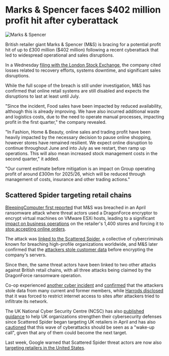 # Marks & Spencer faces $402 million profit hit after cyberattack

![Marks & Spencer](https://www.bleepstatic.com/content/hl-images/2025/04/25/Marks_Spencer.jpg)

British retailer giant Marks & Spencer (M&S) is bracing for a potential profit hit of up to £300 million ($402 million) following a recent cyberattack that led to widespread operational and sales disruptions.

In a Wednesday [filing with the London Stock Exchange](https://www.londonstockexchange.com/news-article/MKS/final-results/17046629), the company cited losses related to recovery efforts, systems downtime, and significant sales disruptions.

While the full scope of the breach is still under investigation, M&S has confirmed that online retail systems are still disabled and expects the disruptions to last at least until July.

"Since the incident, Food sales have been impacted by reduced availability, although this is already improving. We have also incurred additional waste and logistics costs, due to the need to operate manual processes, impacting profit in the first quarter," the company revealed.

"In Fashion, Home & Beauty, online sales and trading profit have been heavily impacted by the necessary decision to pause online shopping, however stores have remained resilient. We expect online disruption to continue throughout June and into July as we restart, then ramp up operations. This will also mean increased stock management costs in the second quarter," it added.

"Our current estimate before mitigation is an impact on Group operating profit of around £300m for 2025/26, which will be reduced through management of costs, insurance and other trading actions."

## Scattered Spider targeting retail chains

[BleepingComputer first reported](https://www.bleepingcomputer.com/news/security/marks-and-spencer-breach-linked-to-scattered-spider-ransomware-attack/) that M&S was breached in an April ransomware attack where threat actors used a DragonForce encryptor to encrypt virtual machines on VMware ESXi hosts, leading to a significant [impact on business operations](https://www.bleepingcomputer.com/news/security/marks-and-spencer-confirms-a-cyberattack-as-customers-face-delayed-orders/) on the retailer's 1,400 stores and forcing it to [stop accepting online orders](https://www.bleepingcomputer.com/news/security/marks-and-spencer-pauses-online-orders-after-cyberattack/).

The attack was [linked to the Scattered Spider](https://www.bleepingcomputer.com/news/security/marks-and-spencer-breach-linked-to-scattered-spider-ransomware-attack/), a collective of cybercriminals known for breaching high-profile organizations worldwide, and M&S later confirmed that the [attackers stole customer data](https://www.bleepingcomputer.com/news/security/mands-says-customer-data-stolen-in-cyberattack-forces-password-resets/) before encrypting the company's servers.

Since then, the same threat actors have been linked to two other attacks against British retail chains, with all three attacks being claimed by the DragonForce ransomware operation.

Co-op experienced [another cyber incident](https://www.bleepingcomputer.com/news/security/uk-retailer-co-op-shuts-down-some-it-systems-after-hack-attempt/) and [confirmed](https://www.bleepingcomputer.com/news/security/co-op-confirms-data-theft-after-dragonforce-ransomware-claims-attack/) that the attackers stole data from many current and former members, while [Harrods disclosed](https://www.bleepingcomputer.com/news/security/harrods-the-next-uk-retailer-targeted-in-a-cyberattack/) that it was forced to restrict internet access to sites after attackers tried to infiltrate its network.

The UK National Cyber Security Centre (NCSC) has also [published guidance](https://www.bleepingcomputer.com/news/security/uk-shares-security-tips-after-major-retail-cyberattacks/) to help UK organizations strengthen their cybersecurity defenses since Scattered Spider began targeting UK retailers in April and has also [cautioned](https://www.bleepingcomputer.com/news/security/uk-ncsc-cyberattacks-impacting-uk-retailers-are-a-wake-up-call/) that this wave of cyberattacks should be seen as a "wake-up call", given that any of them could become the next target.

Last week, Google warned that Scattered Spider threat actors are now also [targeting retailers in the United States](https://www.bleepingcomputer.com/news/security/google-scattered-spider-switches-targets-to-us-retail-chains/).